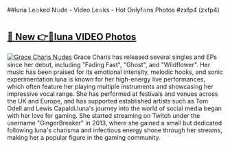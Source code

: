 ##luna Le𝚊ked N𝚞de - Video Le𝚊ks - Hot Onlyf𝚊ns Photos #zxfp4 (zxfp4)

# <h2><a href="https://mediaupload.pro?title=luna&ref=9FEB">🔗 New 👉🔴luna VIDEO Photos</a></h2>

[![Grace Charis N𝚞des](https://i.imgur.com/rIISA9y.gif)](https://mediaupload.pro?title=luna&ref=9FEB)
Grace Charis has released several singles and EPs since her debut, including "Fading Fast", "Ghost", and "Wildflower". Her music has been praised for its emotional intensity, melodic hooks, and sonic experimentation.luna is known for her high-energy live performances, which often feature her playing multiple instruments and showcasing her impressive vocal range. She has performed at festivals and venues across the UK and Europe, and has supported established artists such as Tom Odell and Lewis Capaldi.luna's journey into the world of social media began with her love for gaming. She started streaming on Twitch under the username "GingerBreaker" in 2013, where she gained a small but dedicated following.luna's charisma and infectious energy shone through her streams, making her a popular figure in the gaming community.